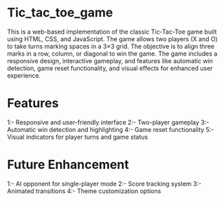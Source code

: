 # Tic_tac_toe_game
This is a web-based implementation of the classic Tic-Tac-Toe game built using HTML, CSS, and JavaScript. The game allows two players (X and O) to take turns marking spaces in a 3×3 grid. The objective is to align three marks in a row, column, or diagonal to win the game. The game includes a responsive design, interactive gameplay, and features like automatic win detection, game reset functionality, and visual effects for enhanced user experience.
# Features
1:- Responsive and user-friendly interface
2:- Two-player gameplay
3:- Automatic win detection and highlighting
4:- Game reset functionality
5:- Visual indicators for player turns and game status
# Future Enhancement
1:- AI opponent for single-player mode
2:- Score tracking system
3:- Animated transitions
4:- Theme customization options
